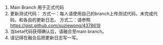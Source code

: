 1. Main Branch 用于正式代码
2. 更新测试代码：
      方式一：每人请使用自己的branch上传测试代码，未完成代码，和各自的更新日志。
      方式二：请参照 https://gist.github.com/suziewong/4378619
4. 当beta代码获得确认后，请融合至main branch。
5. 请记得在融合后把更新日志写一写。
